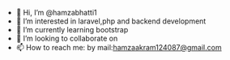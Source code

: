 - 👋 Hi, I’m @hamzabhatti1
- 👀 I’m interested in laravel,php and backend development
- 🌱 I’m currently learning bootstrap
- 💞️ I’m looking to collaborate on 
- 📫 How to reach me: by mail:hamzaakram124087@gmail.com

<!---
hamzabhatti1/hamzabhatti1 is a ✨ special ✨ repository because its `README.md` (this file) appears on your GitHub profile.
You can click the Preview link to take a look at your changes.
--->
